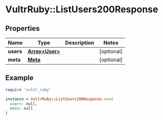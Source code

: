 # VultrRuby::ListUsers200Response

## Properties

| Name | Type | Description | Notes |
| ---- | ---- | ----------- | ----- |
| **users** | [**Array&lt;User&gt;**](User.md) |  | [optional] |
| **meta** | [**Meta**](Meta.md) |  | [optional] |

## Example

```ruby
require 'vultr_ruby'

instance = VultrRuby::ListUsers200Response.new(
  users: null,
  meta: null
)
```

